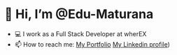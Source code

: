 # 👋 Hi, I’m @Edu-Maturana
- 💻 I work as a Full Stack Developer at wherEX
- 📫 How to reach me: 
[My Portfolio](https://eduardomaturana.netlify.app/)
[My Linkedin profile](https://www.linkedin.com/in/eduardo-maturana-c%C3%A1ceres-27561b1b5/))

<!---
Edu-Maturana/Edu-Maturana is a ✨ special ✨ repository because its `README.md` (this file) appears on your GitHub profile.
You can click the Preview link to take a look at your changes.
--->
